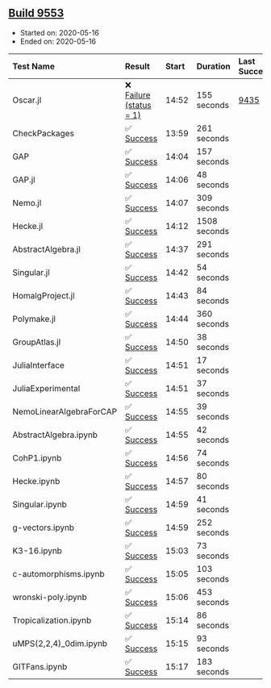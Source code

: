 ## [Build 9553](https://oscarci.mathematik.uni-kl.de/job/oscar/9553/)

* Started on: 2020-05-16
* Ended on: 2020-05-16

| Test Name    | Result | Start | Duration | Last Success | First Failure |
|:-------------|:-------|:------|:---------|:-------------|:--------------|
| Oscar.jl | ❌ [Failure (status = 1)](https://oscarci.mathematik.uni-kl.de/job/oscar/9553/artifact/logs/build-9553/Oscar.jl.log) | 14:52 | 155 seconds | [9435](https://oscarci.mathematik.uni-kl.de/job/oscar/9435/) | [9436](https://oscarci.mathematik.uni-kl.de/job/oscar/9436/) |
| CheckPackages | ✅ [Success](https://oscarci.mathematik.uni-kl.de/job/oscar/9553/artifact/logs/build-9553/CheckPackages.log) | 13:59 | 261 seconds |  |  |
| GAP | ✅ [Success](https://oscarci.mathematik.uni-kl.de/job/oscar/9553/artifact/logs/build-9553/GAP.log) | 14:04 | 157 seconds |  |  |
| GAP.jl | ✅ [Success](https://oscarci.mathematik.uni-kl.de/job/oscar/9553/artifact/logs/build-9553/GAP.jl.log) | 14:06 | 48 seconds |  |  |
| Nemo.jl | ✅ [Success](https://oscarci.mathematik.uni-kl.de/job/oscar/9553/artifact/logs/build-9553/Nemo.jl.log) | 14:07 | 309 seconds |  |  |
| Hecke.jl | ✅ [Success](https://oscarci.mathematik.uni-kl.de/job/oscar/9553/artifact/logs/build-9553/Hecke.jl.log) | 14:12 | 1508 seconds |  |  |
| AbstractAlgebra.jl | ✅ [Success](https://oscarci.mathematik.uni-kl.de/job/oscar/9553/artifact/logs/build-9553/AbstractAlgebra.jl.log) | 14:37 | 291 seconds |  |  |
| Singular.jl | ✅ [Success](https://oscarci.mathematik.uni-kl.de/job/oscar/9553/artifact/logs/build-9553/Singular.jl.log) | 14:42 | 54 seconds |  |  |
| HomalgProject.jl | ✅ [Success](https://oscarci.mathematik.uni-kl.de/job/oscar/9553/artifact/logs/build-9553/HomalgProject.jl.log) | 14:43 | 84 seconds |  |  |
| Polymake.jl | ✅ [Success](https://oscarci.mathematik.uni-kl.de/job/oscar/9553/artifact/logs/build-9553/Polymake.jl.log) | 14:44 | 360 seconds |  |  |
| GroupAtlas.jl | ✅ [Success](https://oscarci.mathematik.uni-kl.de/job/oscar/9553/artifact/logs/build-9553/GroupAtlas.jl.log) | 14:50 | 38 seconds |  |  |
| JuliaInterface | ✅ [Success](https://oscarci.mathematik.uni-kl.de/job/oscar/9553/artifact/logs/build-9553/JuliaInterface.log) | 14:51 | 17 seconds |  |  |
| JuliaExperimental | ✅ [Success](https://oscarci.mathematik.uni-kl.de/job/oscar/9553/artifact/logs/build-9553/JuliaExperimental.log) | 14:51 | 37 seconds |  |  |
| NemoLinearAlgebraForCAP | ✅ [Success](https://oscarci.mathematik.uni-kl.de/job/oscar/9553/artifact/logs/build-9553/NemoLinearAlgebraForCAP.log) | 14:55 | 39 seconds |  |  |
| AbstractAlgebra.ipynb | ✅ [Success](https://oscarci.mathematik.uni-kl.de/job/oscar/9553/artifact/logs/build-9553/AbstractAlgebra.ipynb.log) | 14:55 | 42 seconds |  |  |
| CohP1.ipynb | ✅ [Success](https://oscarci.mathematik.uni-kl.de/job/oscar/9553/artifact/logs/build-9553/CohP1.ipynb.log) | 14:56 | 74 seconds |  |  |
| Hecke.ipynb | ✅ [Success](https://oscarci.mathematik.uni-kl.de/job/oscar/9553/artifact/logs/build-9553/Hecke.ipynb.log) | 14:57 | 80 seconds |  |  |
| Singular.ipynb | ✅ [Success](https://oscarci.mathematik.uni-kl.de/job/oscar/9553/artifact/logs/build-9553/Singular.ipynb.log) | 14:59 | 41 seconds |  |  |
| g-vectors.ipynb | ✅ [Success](https://oscarci.mathematik.uni-kl.de/job/oscar/9553/artifact/logs/build-9553/g-vectors.ipynb.log) | 14:59 | 252 seconds |  |  |
| K3-16.ipynb | ✅ [Success](https://oscarci.mathematik.uni-kl.de/job/oscar/9553/artifact/logs/build-9553/K3-16.ipynb.log) | 15:03 | 73 seconds |  |  |
| c-automorphisms.ipynb | ✅ [Success](https://oscarci.mathematik.uni-kl.de/job/oscar/9553/artifact/logs/build-9553/c-automorphisms.ipynb.log) | 15:05 | 103 seconds |  |  |
| wronski-poly.ipynb | ✅ [Success](https://oscarci.mathematik.uni-kl.de/job/oscar/9553/artifact/logs/build-9553/wronski-poly.ipynb.log) | 15:06 | 453 seconds |  |  |
| Tropicalization.ipynb | ✅ [Success](https://oscarci.mathematik.uni-kl.de/job/oscar/9553/artifact/logs/build-9553/Tropicalization.ipynb.log) | 15:14 | 86 seconds |  |  |
| uMPS(2,2,4)_0dim.ipynb | ✅ [Success](https://oscarci.mathematik.uni-kl.de/job/oscar/9553/artifact/logs/build-9553/uMPS-2-2-4-_0dim.ipynb.log) | 15:15 | 93 seconds |  |  |
| GITFans.ipynb | ✅ [Success](https://oscarci.mathematik.uni-kl.de/job/oscar/9553/artifact/logs/build-9553/GITFans.ipynb.log) | 15:17 | 183 seconds |  |  |
